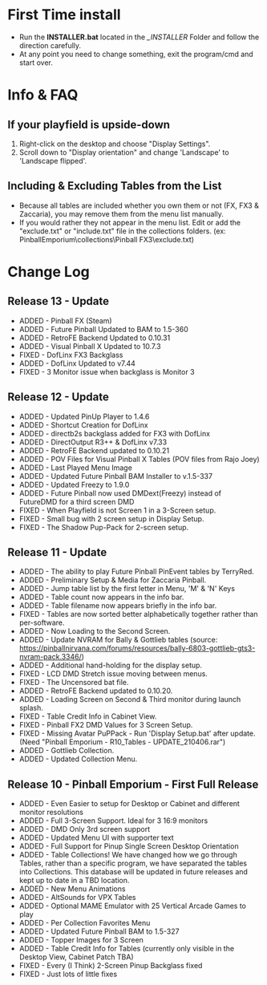 # First Time install
+ Run the **INSTALLER.bat** located in the *_INSTALLER* Folder and follow the direction carefully.
+ At any point you need to change something, exit the program/cmd and start over.
# Info & FAQ
## If your playfield is upside-down
1. Right-click on the desktop and choose "Display Settings".
2. Scroll down to "Display orientation" and change 'Landscape' to 'Landscape flipped'.
## Including & Excluding Tables from the List
+ Because all tables are included whether you own them or not (FX, FX3 & Zaccaria), you may remove them from the menu list manually.
+ If you would rather they not appear in the menu list. Edit or add the "exclude.txt" or "include.txt" file in the collections folders.
(ex: PinballEmporium\collections\Pinball FX3\exclude.txt)

# Change Log
## Release 13 - Update
+	ADDED - Pinball FX (Steam)
+	ADDED - Future Pinball Updated to BAM to 1.5-360
+	ADDED - RetroFE Backend Updated to 0.10.31
+	ADDED - Visual Pinball X Updated to 10.7.3
+	FIXED - DofLinx FX3 Backglass
+	ADDED - DofLinx Updated to v7.44
+	FIXED - 3 Monitor issue when backglass is Monitor 3
## Release 12 - Update
+	ADDED - Updated PinUp Player to 1.4.6
+	ADDED - Shortcut Creation for DofLinx
+ ADDED - directb2s backglass added for FX3 with DofLinx
+	ADDED - DirectOutput R3++ & DofLinx v7.33
+	ADDED - RetroFE Backend updated to 0.10.21
+	ADDED - POV Files for Visual Pinball X Tables (POV files from Rajo Joey)
+	ADDED - Last Played Menu Image
+	ADDED - Updated Future Pinball BAM Installer to v.1.5-337
+	ADDED - Updated Freezy to 1.9.0
+	ADDED - Future Pinball now used DMDext(Freezy) instead of FutureDMD for a third screen DMD
+	FIXED - When Playfield is not Screen 1 in a 3-Screen setup.
+	FIXED - Small bug with 2 screen setup in Display Setup.
+	FIXED - The Shadow Pup-Pack for 2-screen setup.
## Release 11 - Update
+	ADDED - The ability to play Future Pinball PinEvent tables by TerryRed.
+	ADDED - Preliminary Setup & Media for Zaccaria Pinball.
+	ADDED - Jump table list by the first letter in Menu, 'M' & 'N' Keys
+	ADDED - Table count now appears in the info bar.
+	ADDED - Table filename now appears briefly in the info bar.
+	FIXED - Tables are now sorted better alphabetically together rather than per-software.
+	ADDED - Now Loading to the Second Screen.
+	ADDED - Update NVRAM for Bally & Gottlieb tables (source: https://pinballnirvana.com/forums/resources/bally-6803-gottlieb-gts3-nvram-pack.3346/) 
+	ADDED - Additional hand-holding for the display setup.
+	FIXED - LCD DMD Stretch issue moving between menus.
+	FIXED - The Uncensored bat file.
+	ADDED - RetroFE Backend updated to 0.10.20.
+	ADDED - Loading Screen on Second & Third monitor during launch splash.
+	FIXED - Table Credit Info in Cabinet View.
+	FIXED - Pinball FX2 DMD Values for 3 Screen Setup.
+	FIXED - Missing Avatar PuPPack - Run 'Display Setup.bat' after update. (Need "Pinball Emporium - R10_Tables - UPDATE_210406.rar")
+	ADDED - Gottlieb Collection.
+	ADDED - Updated Collection Menu.
## Release 10 - Pinball Emporium - First Full Release
+	ADDED - Even Easier to setup for Desktop or Cabinet and different monitor resolutions
+	ADDED - Full 3-Screen Support. Ideal for 3 16:9 monitors
+	ADDED - DMD Only 3rd screen support
+	ADDED - Updated Menu UI with supporter text
+	ADDED - Full Support for Pinup Single Screen Desktop Orientation
+	ADDED - Table Collections! We have changed how we go through Tables, rather than a specific program, we have separated the tables into Collections. This database will be updated in future releases and kept up to date in a TBD location.
+	ADDED - New Menu Animations
+	ADDED - AltSounds for VPX Tables
+	ADDED - Optional MAME Emulator with 25 Vertical Arcade Games to play
+	ADDED - Per Collection Favorites Menu
+	ADDED - Updated Future Pinball BAM to 1.5-327
+	ADDED - Topper Images for 3 Screen
+	ADDED - Table Credit Info for Tables (currently only visible in the Desktop View, Cabinet Patch TBA)
+	FIXED - Every (I Think) 2-Screen Pinup Backglass fixed
+	FIXED - Just lots of little fixes
